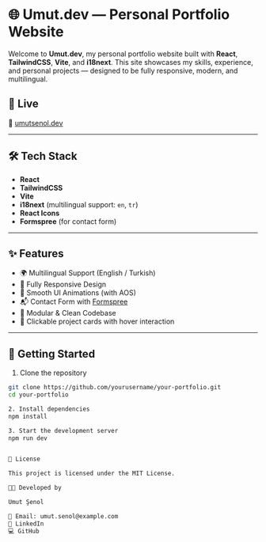 # 🌐 Umut.dev — Personal Portfolio Website

Welcome to **Umut.dev**, my personal portfolio website built with **React**, **TailwindCSS**, **Vite**, and **i18next**. This site showcases my skills, experience, and personal projects — designed to be fully responsive, modern, and multilingual.

## 🚀 Live

🔗 [umutsenol.dev](https://umutdev.com) 

---

## 🛠️ Tech Stack

- **React**
- **TailwindCSS**
- **Vite**
- **i18next** (multilingual support: `en`, `tr`)
- **React Icons**
- **Formspree** (for contact form)

---

## ✨ Features

- 🌍 Multilingual Support (English / Turkish)
- 📱 Fully Responsive Design
- 🎨 Smooth UI Animations (with AOS)
- 📬 Contact Form with [Formspree](https://formspree.io/)
- 🧠 Modular & Clean Codebase
- 🔗 Clickable project cards with hover interaction

---

## 🧪 Getting Started

1. Clone the repository

```bash
git clone https://github.com/yourusername/your-portfolio.git
cd your-portfolio

2. Install dependencies
npm install

3. Start the development server
npm run dev


📄 License

This project is licensed under the MIT License.

👨‍💻 Developed by

Umut Şenol

📧 Email: umut.senol@example.com
🔗 LinkedIn
💻 GitHub
